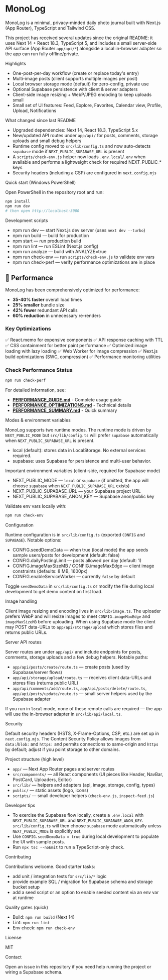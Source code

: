# MonoLog

MonoLog is a minimal, privacy-minded daily photo journal built with Next.js (App Router), TypeScript and Tailwind CSS.

This project has received several updates since the original README: it uses Next 14 + React 18.3, TypeScript 5, and includes a small server-side API surface (App Router `app/api/*`) alongside a local in-browser adapter so the app can run fully offline/private.

Highlights

- One-post-per-day workflow (create or replace today's entry)
- Multi-image posts (client supports multiple images per post)
- Local browser storage mode (default) for zero-config, private use
- Optional Supabase persistence with client & server adapters
- Client-side image resizing + WebP/JPEG encoding to keep uploads small
- Small set of UI features: Feed, Explore, Favorites, Calendar view, Profile, Upload, Notifications

What changed since last README

- Upgraded dependencies: Next 14, React 18.3, TypeScript 5.x
- New/updated API routes under `app/api/` for posts, comments, storage uploads and small debug helpers
- Runtime config moved to `src/lib/config.ts` and now auto-detects `supabase` mode if `NEXT_PUBLIC_SUPABASE_URL` is present
- A `scripts/check-env.js` helper now loads `.env.local`/`.env` when available and performs a lightweight check for required NEXT_PUBLIC_* keys
- Security headers (including a CSP) are configured in `next.config.mjs`

Quick start (Windows PowerShell)

Open PowerShell in the repository root and run:

```powershell
npm install
npm run dev
# then open http://localhost:3000
```

Development scripts

- npm run dev      — start Next.js dev server (uses `next dev --turbo`)
- npm run build    — build for production
- npm start        — run production build
- npm run lint     — run ESLint (Next.js config)
- npm run analyze  — build with ANALYZE=true
- npm run check-env — run `scripts/check-env.js` to validate env vars
- npm run check-perf — verify performance optimizations are in place

## 🚀 Performance

MonoLog has been comprehensively optimized for performance:

- **35-40% faster** overall load times
- **25% smaller** bundle size
- **42% fewer** redundant API calls
- **60% reduction** in unnecessary re-renders

### Key Optimizations

✅ React.memo for expensive components
✅ API response caching with TTL
✅ CSS containment for better paint performance
✅ Optimized image loading with lazy loading
✅ Web Worker for image compression
✅ Next.js build optimizations (SWC, compression)
✅ Performance monitoring utilities

### Check Performance Status

```powershell
npm run check-perf
```

For detailed information, see:
- **[PERFORMANCE_GUIDE.md](./PERFORMANCE_GUIDE.md)** - Complete usage guide
- **[PERFORMANCE_OPTIMIZATIONS.md](./PERFORMANCE_OPTIMIZATIONS.md)** - Technical details
- **[PERFORMANCE_SUMMARY.md](./PERFORMANCE_SUMMARY.md)** - Quick summary

Modes & environment variables

MonoLog supports two runtime modes. The runtime mode is driven by `NEXT_PUBLIC_MODE` but `src/lib/config.ts` will prefer `supabase` automatically when `NEXT_PUBLIC_SUPABASE_URL` is present.

- local (default): stores data in LocalStorage. No external services required.
- supabase: uses Supabase for persistence and multi-user behavior.

Important environment variables (client-side, required for Supabase mode)

- NEXT_PUBLIC_MODE — `local` or `supabase` (if omitted, the app will choose `supabase` when `NEXT_PUBLIC_SUPABASE_URL` exists)
- NEXT_PUBLIC_SUPABASE_URL — your Supabase project URL
- NEXT_PUBLIC_SUPABASE_ANON_KEY — Supabase anon/public key

Validate env vars locally with:

```powershell
npm run check-env
```

Configuration

Runtime configuration is in `src/lib/config.ts` (exported `CONFIG` and `SUPABASE`). Notable options:

- CONFIG.seedDemoData — when true (local mode) the app seeds sample users/posts for development (default: false)
- CONFIG.dailyPostingLimit — posts allowed per day (default: 1)
- CONFIG.imageMaxSizeMB / CONFIG.imageMaxEdge — client image constraints (defaults: 8 MB, 1600px)
- CONFIG.enableServiceWorker — currently `false` by default

Toggle `seedDemoData` in `src/lib/config.ts` or modify the file during local development to get demo content on first load.

Image handling

Client image resizing and encoding lives in `src/lib/image.ts`. The uploader prefers WebP and will resize images to meet `CONFIG.imageMaxEdge` and `imageMaxSizeMB` before uploading. When using Supabase mode the client may POST data-URLs to `app/api/storage/upload` which stores files and returns public URLs.

Server API routes

Server routes are under `app/api/` and include endpoints for posts, comments, storage uploads and a few debug helpers. Notable paths:

- `app/api/posts/create/route.ts` — create posts (used by Supabase/server flows)
- `app/api/storage/upload/route.ts` — receives client data-URLs and stores files (returns public URL)
- `app/api/comments/add/route.ts`, `app/api/posts/delete/route.ts`, `app/api/posts/update/route.ts` — small server helpers used by the Supabase adapter

If you run in `local` mode, none of these remote calls are required — the app will use the in-browser adapter in `src/lib/api/local.ts`.

Security

Default security headers (HSTS, X-Frame-Options, CSP, etc.) are set up in `next.config.mjs`. The Content Security Policy allows images from `data:`/`blob:` and `https:` and permits connections to same-origin and `https` by default; adjust if you point storage to other domains.

Project structure (high level)

- `app/` — Next App Router pages and server routes
- `src/components/` — all React components (UI pieces like Header, NavBar, PostCard, Uploaders, Editor)
- `src/lib/` — helpers and adapters (api, image, storage, config, types)
- `public/` — static assets (logo, icons)
- `scripts/` — small developer helpers (`check-env.js`, `inspect-feed.js`)

Developer tips

- To exercise the Supabase flow locally, create a `.env.local` with `NEXT_PUBLIC_SUPABASE_URL` and `NEXT_PUBLIC_SUPABASE_ANON_KEY`. `src/lib/config.ts` will then choose `supabase` mode automatically unless `NEXT_PUBLIC_MODE` is explicitly set.
- Use `CONFIG.seedDemoData = true` during local development to populate the UI with sample posts.
- Run `npx tsc --noEmit` to run a TypeScript-only check.

Contributing

Contributions welcome. Good starter tasks:

- add unit / integration tests for `src/lib/*` logic
- provide example SQL / migration for Supabase schema and storage bucket setup
- add a seed script or an option to enable seeded content via an env var at runtime

Quality gates (quick)

- Build: `npm run build` (Next 14)
- Lint: `npm run lint`
- Env check: `npm run check-env`

License

MIT

Contact

Open an issue in this repository if you need help running the project or wiring a Supabase schema.
